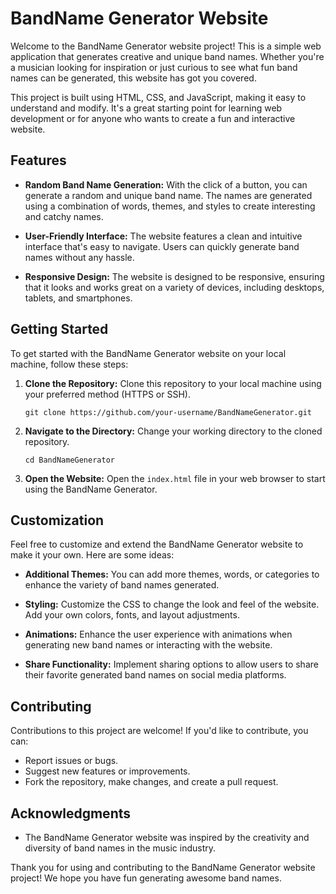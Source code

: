 # BandName Generator Website

Welcome to the BandName Generator website project! This is a simple web application that generates creative and unique band names. Whether you're a musician looking for inspiration or just curious to see what fun band names can be generated, this website has got you covered.

This project is built using HTML, CSS, and JavaScript, making it easy to understand and modify. It's a great starting point for learning web development or for anyone who wants to create a fun and interactive website.

## Features

- **Random Band Name Generation:** With the click of a button, you can generate a random and unique band name. The names are generated using a combination of words, themes, and styles to create interesting and catchy names.

- **User-Friendly Interface:** The website features a clean and intuitive interface that's easy to navigate. Users can quickly generate band names without any hassle.

- **Responsive Design:** The website is designed to be responsive, ensuring that it looks and works great on a variety of devices, including desktops, tablets, and smartphones.

## Getting Started

To get started with the BandName Generator website on your local machine, follow these steps:

1. **Clone the Repository:** Clone this repository to your local machine using your preferred method (HTTPS or SSH).

   ```
   git clone https://github.com/your-username/BandNameGenerator.git
   ```

2. **Navigate to the Directory:** Change your working directory to the cloned repository.

   ```
   cd BandNameGenerator
   ```

3. **Open the Website:** Open the `index.html` file in your web browser to start using the BandName Generator.

## Customization

Feel free to customize and extend the BandName Generator website to make it your own. Here are some ideas:

- **Additional Themes:** You can add more themes, words, or categories to enhance the variety of band names generated.

- **Styling:** Customize the CSS to change the look and feel of the website. Add your own colors, fonts, and layout adjustments.

- **Animations:** Enhance the user experience with animations when generating new band names or interacting with the website.

- **Share Functionality:** Implement sharing options to allow users to share their favorite generated band names on social media platforms.

## Contributing

Contributions to this project are welcome! If you'd like to contribute, you can:

- Report issues or bugs.
- Suggest new features or improvements.
- Fork the repository, make changes, and create a pull request.



## Acknowledgments

- The BandName Generator website was inspired by the creativity and diversity of band names in the music industry.

Thank you for using and contributing to the BandName Generator website project! We hope you have fun generating awesome band names.
